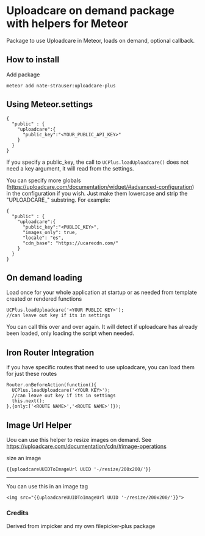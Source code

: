 # Uploadcare on demand package with helpers for Meteor

Package to use Uploadcare in Meteor, loads on demand, optional callback.

## How to install

Add package
```
meteor add nate-strauser:uploadcare-plus
```

## Using Meteor.settings

```
{
  "public" : {
    "uploadcare":{
      "public_key":"<YOUR_PUBLIC_API_KEY>"
    }
  }
}
```

If you specify a public_key, the call to `UCPlus.loadUploadcare()` does not need a key argument, it will read from the settings.

You can specify more globals (https://uploadcare.com/documentation/widget/#advanced-configuration) in the configuration if you wish. Just make them lowercase and strip the "UPLOADCARE_" substring. For example:

```
{
  "public" : {
    "uploadcare":{
      "public_key":"<PUBLIC_KEY>",
      "images_only": true,
      "locale": "es",
      "cdn_base": "https://ucarecdn.com/"
    }
  }
}
```

## On demand loading

Load once for your whole application at startup or as needed from template created or rendered functions
```
UCPlus.loadUploadcare('<YOUR PUBLIC KEY>');
//can leave out key if its in settings
```

You can call this over and over again.  It will detect if uploadcare has already been loaded, only loading the script when needed.

## Iron Router Integration

if you have specific routes that need to use uploadcare, you can load them for just these routes
```
Router.onBeforeAction(function(){
  UCPlus.loadUploadcare('<YOUR KEY>');
  //can leave out key if its in settings
  this.next();
},{only:['<ROUTE NAME>','<ROUTE NAME>']});
```

## Image Url Helper
Uou can use this helper to resize images on demand.  See https://uploadcare.com/documentation/cdn/#image-operations


size an image
```
{{uploadcareUUIDToImageUrl UUID '-/resize/200x200/'}}
```


-----

You can use this in an image tag
```
<img src="{{uploadcareUUIDToImageUrl UUID '-/resize/200x200/'}}">
```


### Credits
Derived from impicker and my own filepicker-plus package
